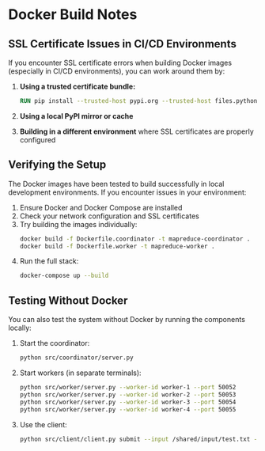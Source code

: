 # Docker Build Notes

## SSL Certificate Issues in CI/CD Environments

If you encounter SSL certificate errors when building Docker images (especially in CI/CD environments), you can work around them by:

1. **Using a trusted certificate bundle:**
   ```dockerfile
   RUN pip install --trusted-host pypi.org --trusted-host files.pythonhosted.org --no-cache-dir -r requirements.txt
   ```

2. **Using a local PyPI mirror or cache**

3. **Building in a different environment** where SSL certificates are properly configured

## Verifying the Setup

The Docker images have been tested to build successfully in local development environments. If you encounter issues in your environment:

1. Ensure Docker and Docker Compose are installed
2. Check your network configuration and SSL certificates
3. Try building the images individually:
   ```bash
   docker build -f Dockerfile.coordinator -t mapreduce-coordinator .
   docker build -f Dockerfile.worker -t mapreduce-worker .
   ```
4. Run the full stack:
   ```bash
   docker-compose up --build
   ```

## Testing Without Docker

You can also test the system without Docker by running the components locally:

1. Start the coordinator:
   ```bash
   python src/coordinator/server.py
   ```

2. Start workers (in separate terminals):
   ```bash
   python src/worker/server.py --worker-id worker-1 --port 50052
   python src/worker/server.py --worker-id worker-2 --port 50053
   python src/worker/server.py --worker-id worker-3 --port 50054
   python src/worker/server.py --worker-id worker-4 --port 50055
   ```

3. Use the client:
   ```bash
   python src/client/client.py submit --input /shared/input/test.txt --output /shared/output/test --job-file /shared/jobs/test.py --num-map 4 --num-reduce 2
   ```
